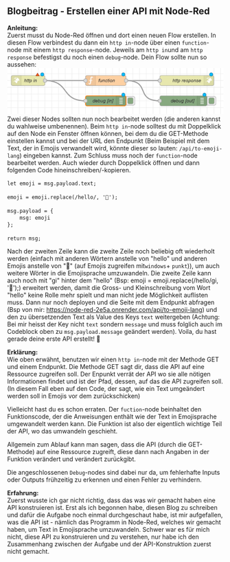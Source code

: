 ## Blogbeitrag - Erstellen einer API mit Node-Red

**Anleitung:**  
Zuerst musst du Node-Red öffnen und dort einen neuen Flow erstellen. In diesen Flow verbindest du dann ein `http in`-node über einen `function`-node mit einem `http response`-node. Jeweils am `http in`und am `http response` befestigst du noch einen `debug`-node. Dein Flow sollte nun so aussehen:
![Grundstruktur](../images/APImitNode-RedGrundstruktur.PNG)  
Zwei dieser Nodes sollten nun noch bearbeitet werden (die anderen kannst du wahlweise umbenennen). Beim `http in`-node solltest du mit Doppelklick auf den Node ein Fenster öffnen können, bei dem du die GET-Methode einstellen kannst und bei der URL den Endpunkt (Beim Beispiel mit dem Text, der in Emojis verwandelt wird, könnte dieser so lauten: `/api/to-emoji-lang`) eingeben kannst. Zum Schluss muss noch der `function`-node bearbeitet werden. Auch wieder durch Doppelklick öffnen und dann folgenden Code hineinschreiben/-kopieren.

```
let emoji = msg.payload.text;

emoji = emoji.replace(/hello/, '👋');

msg.payload = {
    msg: emoji
};

return msg;
```

Nach der zweiten Zeile kann die zweite Zeile noch beliebig oft wiederholt werden (einfach mit anderen Wörtern anstelle von "hello" und anderen Emojis anstelle von "👋" (auf Emojis zugreifen mit`windows`+ `punkt`)), um auch weitere Wörter in die Emojisprache umzuwandeln. Die zweite Zeile kann auch noch mit "gi" hinter dem "hello" (Bsp: emoji = emoji.replace(/hello/gi, '👋');) erweitert werden, damit die Gross- und Kleinschreibung vom Wort "hello" keine Rolle mehr spielt und man nicht jede Möglichkeit auflisten muss. Dann nur noch deployen und die Seite mit dem Endpunkt abfragen (Bsp von mir: https://node-red-2e5a.onrender.com/api/to-emoji-lang) und den zu übersetzenden Text als Value des Keys `text` weitergeben (Achtung: Bei mir heisst der Key nicht `text` sondern `message` und muss folglich auch im Codeblock oben zu `msg.payload.message` geändert werden).
Voila, du hast gerade deine erste API erstellt! 🎉

**Erklärung:**  
Wie oben erwähnt, benutzen wir einen `http in`-node mit der Methode GET und einem Endpunkt. Die Methode GET sagt dir, dass die API auf eine Ressource zugreifen soll. Der Enpunkt verrät der API wo sie alle nötigen Informationen findet und ist der Pfad, dessen, auf das die API zugreifen soll. (In diesem Fall eben auf den Code, der sagt, wie ein Text umgeändert werden soll in Emojis vor dem zurückschicken)

Vielleicht hast du es schon erraten. Der `fuction`-node beinhaltet den Funktionscode, der die Anweisungen enthält wie der Text in Emojisprache umgewandelt werden kann. Die Funktion ist also der eigentlich wichtige Teil der API, wo das umwandeln geschieht.

Allgemein zum Ablauf kann man sagen, dass die API (durch die GET-Methode) auf eine Ressource zugreift, diese dann nach Angaben in der Funktion verändert und verändert zurückgibt.

Die angeschlossenen `Debug`-nodes sind dabei nur da, um fehlerhafte Inputs oder Outputs frühzeitig zu erkennen und einen Fehler zu verhindern.

**Erfahrung:**  
Zuerst wusste ich gar nicht richtig, dass das was wir gemacht haben eine API konstruieren ist. Erst als ich begonnen habe, diesen Blog zu schreiben und dafür die Aufgabe noch einmal durchgeschaut habe, ist mir aufgefallen, was die API ist - nämlich das Programm in Node-Red, welches wir gemacht haben, um Text in Emojisprache umzuwandeln. Schwer war es für mich nicht, diese API zu konstruieren und zu verstehen, nur habe ich den Zusammenhang zwischen der Aufgabe und der API-Konstruktion zuerst nicht gemacht.
